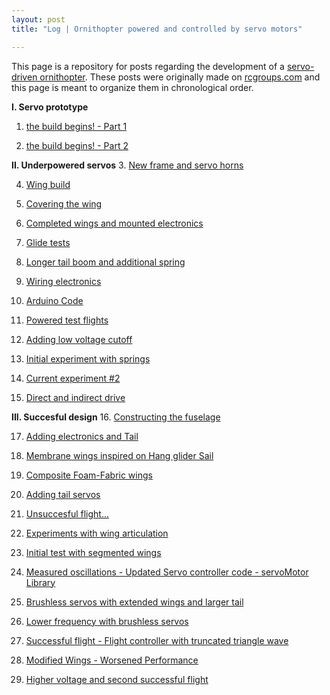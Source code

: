 ```yaml
---
layout: post
title: "Log | Ornithopter powered and controlled by servo motors"

---
```


This page is a repository for posts regarding the development of a [servo-driven ornithopter](https://rcmags.github.io/projects/ornithopters/2019/02/08/servo-ornithopter-log.html). These posts were originally made on [rcgroups.com](https://www.rcgroups.com/forums/showthread.php?3221699-Attempt%28s%29-at-a-servo-flap-ornithopter) and this page is meant to organize them in chronological order.

__I. Servo prototype__ 
1. [the build begins! - Part 1](https://www.rcgroups.com/forums/showpost.php?p=41126441&postcount=24)

2. [the build begins! - Part 2](https://www.rcgroups.com/forums/showpost.php?p=41133001&postcount=25)

__II. Underpowered servos__ 
3. [New frame and servo horns](https://www.rcgroups.com/forums/showpost.php?p=41166873&postcount=37)

4. [Wing build](https://www.rcgroups.com/forums/showpost.php?p=41183483&postcount=40)

5. [Covering the wing](https://www.rcgroups.com/forums/showpost.php?p=41195325&postcount=43)

6. [Completed wings and mounted electronics](https://www.rcgroups.com/forums/showpost.php?p=41229197&postcount=47)

7. [Glide tests](https://www.rcgroups.com/forums/showpost.php?p=41251767&postcount=50)

8. [Longer tail boom and additional spring](https://www.rcgroups.com/forums/showpost.php?p=41257839&postcount=52)

9. [Wiring electronics](https://www.rcgroups.com/forums/showpost.php?p=41264455&postcount=55)

10. [Arduino Code](https://www.rcgroups.com/forums/showpost.php?p=41273735&postcount=57)

11. [Powered test flights](https://www.rcgroups.com/forums/showpost.php?p=41307103&postcount=61) 

12. [Adding low voltage cutoff](https://www.rcgroups.com/forums/showpost.php?p=41325203&postcount=69)

13. [Initial experiment with springs](https://www.rcgroups.com/forums/showpost.php?p=41611419&postcount=106)

14. [Current experiment #2](https://www.rcgroups.com/forums/showpost.php?p=41793219&postcount=114)

15. [Direct and indirect drive](https://www.rcgroups.com/forums/showpost.php?p=42099773&postcount=118)

__III. Succesful design__
16. [Constructing the fuselage](https://www.rcgroups.com/forums/showpost.php?p=42335531&postcount=125)

17. [Adding electronics and Tail](https://www.rcgroups.com/forums/showpost.php?p=42352337&postcount=130)

18. [Membrane wings inspired on Hang glider Sail](https://www.rcgroups.com/forums/showpost.php?p=42368071&postcount=136)

19. [Composite Foam-Fabric wings](https://www.rcgroups.com/forums/showpost.php?p=42374421&postcount=141)

20. [Adding tail servos](https://www.rcgroups.com/forums/showpost.php?p=42379981&postcount=144)

21. [Unsuccesful flight...](https://www.rcgroups.com/forums/showpost.php?p=42380089&postcount=145)

22. [Experiments with wing articulation](https://www.rcgroups.com/forums/showpost.php?p=43071065&postcount=159)

23. [Initial test with segmented wings](https://www.rcgroups.com/forums/showpost.php?p=47159375&postcount=188)

24. [Measured oscillations - Updated Servo controller code - servoMotor Library](https://www.rcgroups.com/forums/showpost.php?p=43079349&postcount=164)

25. [Brushless servos with extended wings and larger tail](https://www.rcgroups.com/forums/showpost.php?p=51195353&postcount=261) 

26. [Lower frequency with brushless servos](https://www.rcgroups.com/forums/showpost.php?p=51200555&postcount=265)

27. [Successful flight - Flight controller with truncated triangle wave](https://www.rcgroups.com/forums/showpost.php?p=51210305&postcount=267)

28. [Modified Wings - Worsened Performance](https://www.rcgroups.com/forums/showpost.php?p=51272683&postcount=277)

29. [Higher voltage and second successful flight](https://www.rcgroups.com/forums/showpost.php?p=51275447&postcount=278)
